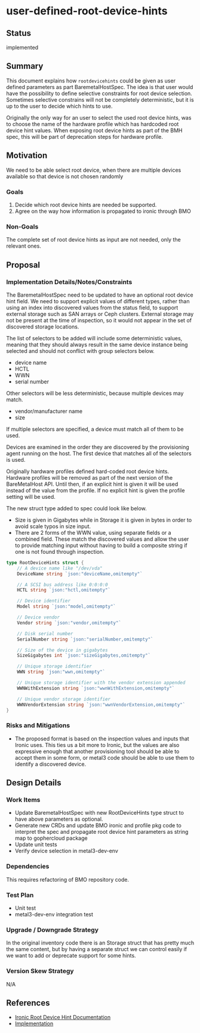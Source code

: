 <!--
 This work is licensed under a Creative Commons Attribution 3.0
 Unported License.

 http://creativecommons.org/licenses/by/3.0/legalcode
-->

# user-defined-root-device-hints

## Status

implemented

## Summary

This document explains how `rootdevicehints` could be given as user
defined parameters as part BaremetalHostSpec. The idea is that user
would have the possibility to define selective constraints for root
device selection. Sometimes selective constrains will not be
completely deterministic, but it is up to the user to decide which
hints to use.

Originally the only way for an user to select the used root device
hints, was to choose the name of the hardware profile which has
hardcoded root device hint values. When exposing root device hints as
part of the BMH spec, this will be part of deprecation steps for
hardware profile.

## Motivation

We need to be able select root device, when there are multiple devices
available so that device is not chosen randomly

### Goals

1. Decide which root device hints are needed be supported.
2. Agree on the way how information is propagated to ironic through BMO

### Non-Goals

The complete set of root device hints as input are not needed, only
the relevant ones.

## Proposal

### Implementation Details/Notes/Constraints

The BaremetalHostSpec need to be updated to have an optional root
device hint field. We need to support explicit values of different
types, rather than using an index into discovered values from the
status field, to support external storage such as SAN arrays or Ceph
clusters. External storage may not be present at the time of
inspection, so it would not appear in the set of discovered storage
locations.

The list of selectors to be added will include some deterministic
values, meaning that they should always result in the same device
instance being selected and should not conflict with group selectors
below.

- device name
- HCTL
- WWN
- serial number

Other selectors will be less deterministic, because multiple devices
may match.

- vendor/manufacturer name
- size

If multiple selectors are specified, a device must match all of them
to be used.

Devices are examined in the order they are discovered by the
provisioning agent running on the host. The first device that matches
all of the selectors is used.

Originally hardware profiles defined hard-coded root device
hints. Hardware profiles will be removed as part of the next version
of the BareMetalHost API. Until then, if an explicit hint is given it
will be used instead of the value from the profile. If no explicit
hint is given the profile setting will be used.

The new struct type added to spec could look like below.

- Size is given in Gigabytes while in Storage it is given in bytes in
  order to avoid scale typos in size input.
- There are 2 forms of the WWN value, using separate fields or a
  combined field. These match the discovered values and allow the user
  to provide matching input without having to build a composite string
  if one is not found through inspection.

```go
type RootDeviceHints struct {
    // A device name like "/dev/vda"
    DeviceName string `json:"deviceName,omitempty"`

    // A SCSI bus address like 0:0:0:0
    HCTL string `json:"hctl,omitempty"`

    // Device identifier
    Model string `json:"model,omitempty"`

    // Device vendor
    Vendor string `json:"vendor,omitempty"`

    // Disk serial number
    SerialNumber string `json:"serialNumber,omitempty"`

    // Size of the device in gigabytes
    SizeGigabytes int `json:"sizeGigabytes,omitempty"`

    // Unique storage identifier
    WWN string `json:"wwn,omitempty"`

    // Unique storage identifier with the vendor extension appended
    WWNWithExtension string `json:"wwnWithExtension,omitempty"`

    // Unique vendor storage identifier
    WWNVendorExtension string `json:"wwnVendorExtension,omitempty"`
}
```

### Risks and Mitigations

- The proposed format is based on the inspection values and inputs
  that Ironic uses. This ties us a bit more to Ironic, but the values
  are also expressive enough that another provisioning tool should be
  able to accept them in some form, or metal3 code should be able to
  use them to identify a discovered device.

## Design Details

### Work Items

- Update BaremetalHostSpec with new RootDeviceHints type struct to
  have above parameters as optional.
- Generate new CRDs and update BMO ironic and profile pkg code to
  interpret the spec and propagate root device hint parameters as
  string map to gophercloud package
- Update unit tests
- Verify device selection in metal3-dev-env

### Dependencies

This requires refactoring of BMO repository code.

### Test Plan

- Unit test
- metal3-dev-env integration test

### Upgrade / Downgrade Strategy

In the original inventory code there is an Storage struct that has
pretty much the same content, but by having a separate struct we can
control easily if we want to add or deprecate support for some hints.

### Version Skew Strategy

N/A

## References

- [Ironic Root Device Hint Documentation](https://docs.openstack.org/ironic/pike/install/include/root-device-hints.html)
- [Implementation](https://github.com/metal3-io/baremetal-operator/pull/495)

